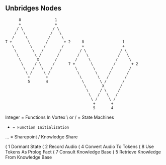 ## Unbridges Nodes

~~~
      8               1
      +               +    
     / \             / \   
    /   \           /   \   
   /     \         /     \
7 +       \       /       + 2     8                 1
   \       \     /       /        +                 +
    \       \   /       /        / \               / \
     \       \ /       /        /   \             /   \
      \       X       /        /     \           /     \
       \     / \     /      7 +       \         /       + 2
        \   /   \   /          \       \       /       /
         \ /     \ /            \       \     /       /
          +       +              \       \   /       /
          5       4               \       \ /       /
                                   \       X       /
                                    \     / \     /
                                     \   /   \   /
                                      \ /     \ /
                                       +       +
                                       5       4
~~~

Integer = Functions In Vortex
\ or /  = State Machines
  +     = Function Initialization
...     = Sharepoint / Knowledge Share

( 1 Dormant State
( 2 Record  Audio
( 4 Convert Audio To Tokens
( 8 Use Tokens As Prolog Fact
( 7 Consult Knowledge Base
( 5 Retrieve Knowledge From Knowledge Base
